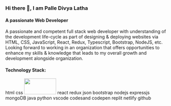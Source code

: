 ### Hi there 👋, I am Palle Divya Latha 

#### A passionate Web Developer
A passionate and competent full stack web developer with understanding of the development life-cycle as part of designing & deploying websites via HTML, CSS, JavaScript, React, Redux, Typescript, Bootstrap, NodeJS, etc. Looking forward to working in an organization that offers opportunities to enhance my skills & knowledge that leads to my overall growth and development alongside organization.


#### Technology Stack:

html css <img src="https://veriakademi.com/images/javascript-proje.png" width="100" height="50" border-radius="10" />
 react redux json bootstrap nodejs expressjs mongoDB java python vscode codesand codepen replit netlify github



